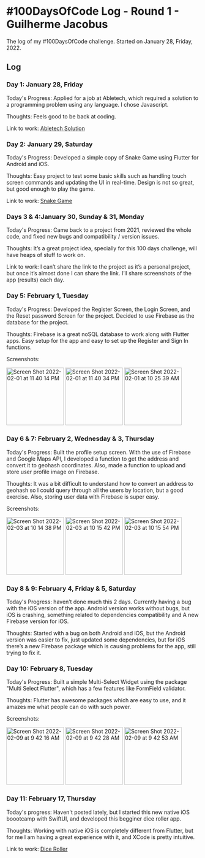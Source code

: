 # #100DaysOfCode Log - Round 1 - Guilherme Jacobus

The log of my #100DaysOfCode challenge. Started on January 28, Friday, 2022.

## Log

### Day 1: January 28, Friday

Today's Progress: Applied for a job at Abletech, which required a solution to a programming problem using any language. I chose Javascript.

Thoughts: Feels good to be back at coding.

Link to work: [Abletech Solution](https://github.com/guijacobus2/Abletech-Solution)

### Day 2: January 29, Saturday

Today's Progress: Developed a simple copy of Snake Game using Flutter for Android and iOS.

Thoughts: Easy project to test some basic skills such as handling touch screen commands and updating the UI in real-time. Design is not so great, but good enough to play the game.

Link to work: [Snake Game](https://github.com/guijacobus2/Snake-Game)

### Days 3 & 4:January 30, Sunday & 31, Monday

Today's Progress: Came back to a project from 2021, reviewed the whole code, and fixed new bugs and compatibility / version issues.

Thoughts: It’s a great project idea, specially for this 100 days challenge, will have heaps of stuff to work on.

Link to work: I can’t share the link to the project as it’s a personal project, but once it’s almost done I can share the link. I’ll share screenshots of the app (results) each day.

### Day 5: February 1, Tuesday

Today's Progress: Developed the Register Screen, the Login Screen, and the Reset password Screen for the project. Decided to use Firebase as the database for the project.

Thoughts: Firebase is a great noSQL database to work along with Flutter apps. Easy setup for the app and easy to set up the Register and Sign In functions.

Screenshots:

<img width="150" alt="Screen Shot 2022-02-01 at 11 40 14 PM" src="https://user-images.githubusercontent.com/39783071/151954665-325cdbfb-b72c-4e86-8e79-893240adfca0.png">
<img width="150" alt="Screen Shot 2022-02-01 at 11 40 34 PM" src="https://user-images.githubusercontent.com/39783071/151954497-b6b9c06c-8b86-4519-b663-487331af4d40.png">
<img width="150" alt="Screen Shot 2022-02-01 at 10 25 39 AM" src="https://user-images.githubusercontent.com/39783071/151954541-0f4c46f4-e775-49df-b820-bda511acb333.png">


### Day 6 & 7: February 2, Wednesday & 3, Thursday

Today's Progress: Built the profile setup screen. With the use of Firebase and Google Maps API, I developed a function to get the address and convert it to geohash coordinates. Also, made a function to upload and store user profile image on Firebase.

Thoughts: It was a bit difficult to understand how to convert an address to geohash so I could query through all the users by location, but a good exercise. Also, storing user data with Firebase is super easy.

Screenshots:

<img width="150" alt="Screen Shot 2022-02-03 at 10 14 38 PM" src="https://user-images.githubusercontent.com/39783071/152317125-d960a34d-8c38-4190-9dc0-dc4524cd5ed4.png">
<img width="150" alt="Screen Shot 2022-02-03 at 10 15 42 PM" src="https://user-images.githubusercontent.com/39783071/152317194-1b9018b5-c501-4efe-9cc9-4ff6f4073bbb.png">
<img width="150" alt="Screen Shot 2022-02-03 at 10 15 54 PM" src="https://user-images.githubusercontent.com/39783071/152317239-c77d36b8-f62b-4077-a621-73d3a1799b85.png">


### Day 8 & 9: February 4, Friday & 5, Saturday

Today's Progress: haven’t done much this 2 days. Currently having a bug with the iOS version of the app. Android version works without bugs, but iOS is crashing, something related to dependencies compatibility and A new Firebase version for iOS.

Thoughts: Started with a bug on both Android and iOS, but the Android version was easier to fix, just updated some dependencies, but for iOS there’s a new Firebase package which is causing problems for the app, still trying to fix it.


### Day 10: February 8, Tuesday

Today's Progress: Built a simple Multi-Select Widget using the package "Multi Select Flutter", which has a few features like FormField validator.

Thoughts: Flutter has awesome packages which are easy to use, and it amazes me what people can do with such power.

Screenshots:

<img width="150" alt="Screen Shot 2022-02-09 at 9 42 16 AM" src="https://user-images.githubusercontent.com/39783071/153073293-08467986-bd36-4713-bf85-22e301c36b89.png">
<img width="150" alt="Screen Shot 2022-02-09 at 9 42 28 AM" src="https://user-images.githubusercontent.com/39783071/153073462-3318fc7b-e25f-42f7-85c8-7592dc0ac7b6.png">
<img width="150" alt="Screen Shot 2022-02-09 at 9 42 53 AM" src="https://user-images.githubusercontent.com/39783071/153073514-235906ae-d6eb-4a5e-ad6c-af60ea48e51c.png">

### Day 11: February 17, Thursday

Today's progress: Haven't posted lately, but I started this new native iOS boootcamp with SwiftUI, and developed this begginer dice roller app.

Thoughts: Working with native iOS is completely different from Flutter, but for me I am having a great experience with it, and XCode is pretty intuitive.

Link to work: [Dice Roller](https://github.com/guijacobus2/iOS_Bootcamp/tree/main/Dicee-iOS13)

